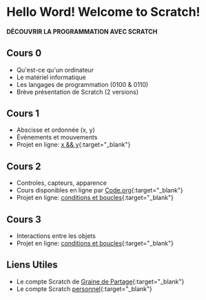 # Hello Word! Welcome to Scratch!
#### DÉCOUVRIR LA PROGRAMMATION AVEC SCRATCH

## Cours 0
- Qu'est-ce qu'un ordinateur
- Le matériel informatique
- Les langages de programmation (0100 & 0110)
- Brève présentation de Scratch (2 versions)

## Cours 1
- Abscisse et ordonnée (x, y)
- Évènements et mouvements
- Projet en ligne: [x && y](https://scratch.mit.edu/projects/473958592/editor/){:target="_blank"}

## Cours 2
- Controles, capteurs, apparence 
- Cours disponibles en ligne par [Code.org](https://studio.code.org/s/express-2019){:target="_blank"}
- Projet en ligne: [conditions et boucles](https://scratch.mit.edu/projects/471241661/editor){:target="_blank"}


## Cours 3
- Interactions entre les objets 
- Projet en ligne: [conditions et boucles](https://scratch.mit.edu/projects/478403203/editor){:target="_blank"}

## Liens Utiles
- Le compte Scratch de [Graine de Partage](https://scratch.mit.edu/users/Gdp-Scratch/){:target="_blank"}
- Le compte Scratch [personnel](https://scratch.mit.edu/users/equalsTo/){:target="_blank"}
